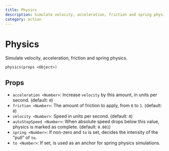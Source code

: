 ```yaml
---
title: Physics
description: Simulate velocity, acceleration, friction and spring physics.
category: action
---
```


# Physics

Simulate velocity, acceleration, friction and spring physics.

`physics(props <Object>)`

## Props

- `acceleration <Number>`: Increase `velocity` by this amount, in units per second. (default: `0`)
- `friction <Number>`: The amount of friction to apply, from `0` to `1`. (default: `0`)
- `velocity <Number>`: Speed in units per second. (default: `0`)
- `autoStopSpeed <Number>`: When absolute speed drops below this value, physics is marked as complete. (default: `0.001`)
- `spring <Number>`: If non-zero and `to` is set, decides the intensity of the "pull" of `to`.
- `to <Number>`: If set, is used as an anchor for spring physics simulations.

